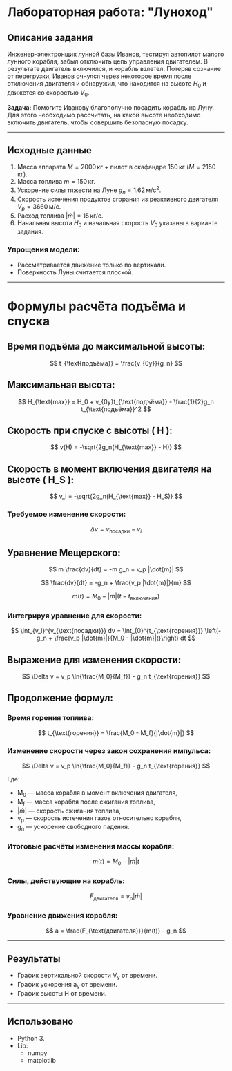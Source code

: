 # Лабораторная работа: "Луноход"

## Описание задания

Инженер-электронщик лунной базы Иванов, тестируя автопилот малого лунного корабля, забыл отключить цепь управления двигателем. В результате двигатель включился, и корабль взлетел. Потеряв сознание от перегрузки, Иванов очнулся через некоторое время после отключения двигателя и обнаружил, что находится на высоте $H_0$ и движется со скоростью $V_0$.

**Задача:** Помогите Иванову благополучно посадить корабль на Луну. Для этого необходимо рассчитать, на какой высоте необходимо включить двигатель, чтобы совершить безопасную посадку.

---

## Исходные данные

1. Масса аппарата $M = 2000 \, \text{кг}$ + пилот в скафандре $150 \, \text{кг}$ ($M = 2150 \, \text{кг}$).
2. Масса топлива $m = 150 \, \text{кг}$.
3. Ускорение силы тяжести на Луне $g_n = 1.62 \, \text{м/с}^2$.
4. Скорость истечения продуктов сгорания из реактивного двигателя $V_p = 3660 \, \text{м/с}$.
5. Расход топлива $|\dot{m}| = 15 \, \text{кг/с}$.
6. Начальная высота $H_0$ и начальная скорость $V_0$ указаны в варианте задания.

### Упрощения модели:

- Рассматривается движение только по вертикали.
- Поверхность Луны считается плоской.

---

# Формулы расчёта подъёма и спуска

## Время подъёма до максимальной высоты:
$$
t_{\text{подъёма}} = \frac{v_{0y}}{g_n}
$$

## Максимальная высота:
$$
H_{\text{max}} = H_0 + v_{0y}t_{\text{подъёма}} - \frac{1}{2}g_n t_{\text{подъёма}}^2
$$

## Скорость при спуске с высоты \( H \):
$$
v(H) = -\sqrt{2g_n(H_{\text{max}} - H)}
$$

## Скорость в момент включения двигателя на высоте \( H_S \):
$$
v_i = -\sqrt{2g_n(H_{\text{max}} - H_S)}
$$

### Требуемое изменение скорости:
$$
\Delta v = v_{\text{посадки}} - v_i
$$

## Уравнение Мещерского:
$$
m \frac{dv}{dt} = -m g_n + v_p |\dot{m}|
$$

$$
\frac{dv}{dt} = -g_n + \frac{v_p |\dot{m}|}{m}
$$

$$
m(t) = M_0 - |\dot{m}| (t - t_{\text{включения}})
$$

### Интегрируя уравнение для скорости:
$$
\int_{v_i}^{v_{\text{посадки}}} dv = \int_{0}^{t_{\text{горения}}} \left(-g_n + \frac{v_p |\dot{m}|}{M_0 - |\dot{m}|t}\right) dt
$$

## Выражение для изменения скорости:
$$
\Delta v = v_p \ln{\frac{M_0}{M_f}} - g_n t_{\text{горения}}
$$

## Продолжение формул:

### Время горения топлива:
$$
t_{\text{горения}} = \frac{M_0 - M_f}{|\dot{m}|}
$$

### Изменение скорости через закон сохранения импульса:
$$
\Delta v = v_p \ln{\frac{M_0}{M_f}} - g_n t_{\text{горения}}
$$

Где:
- M<sub>0</sub> — масса корабля в момент включения двигателя,
- M<sub>f</sub> — масса корабля после сжигания топлива,
- $|\dot{m}|$ — скорость сжигания топлива,
- v<sub>p</sub> — скорость истечения газов относительно корабля,
- g<sub>n</sub> — ускорение свободного падения.

### Итоговые расчёты изменения массы корабля:
$$
m(t) = M_0 - |\dot{m}|t
$$

### Силы, действующие на корабль:
$$
F_{\text{двигателя}} = v_p |\dot{m}|
$$

### Уравнение движения корабля:
$$
a = \frac{F_{\text{двигателя}}}{m(t)} - g_n
$$

---

## Результаты

- График вертикальной скорости V<sub>y</sub> от времени.
- График ускорения a<sub>y</sub> от времени.
- График высоты H от времени.
---

## Использовано
- Python 3.
- Lib:
  - numpy
  - matplotlib
